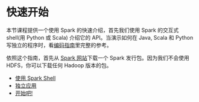 # 快速开始

本节课程提供一个使用 Spark 的快速介绍，首先我们使用 Spark 的交互式 shell(用 Python 或 Scala) 介绍它的 API。当演示如何在 Java, Scala 和 Python 写独立的程序时，看[编码指南](https://spark.apache.org/docs/latest/programming-guide.html)里完整的参考。

依照这个指南，首先从 [Spark 网站](https://spark.apache.org/downloads.html)下载一个 Spark 发行包。因为我们不会使用 HDFS，你可以下载任何 Hadoop 版本的包。


* [使用 Spark Shell](using-spark-shell.md)
* [独立应用]()
* [开始吧!]()